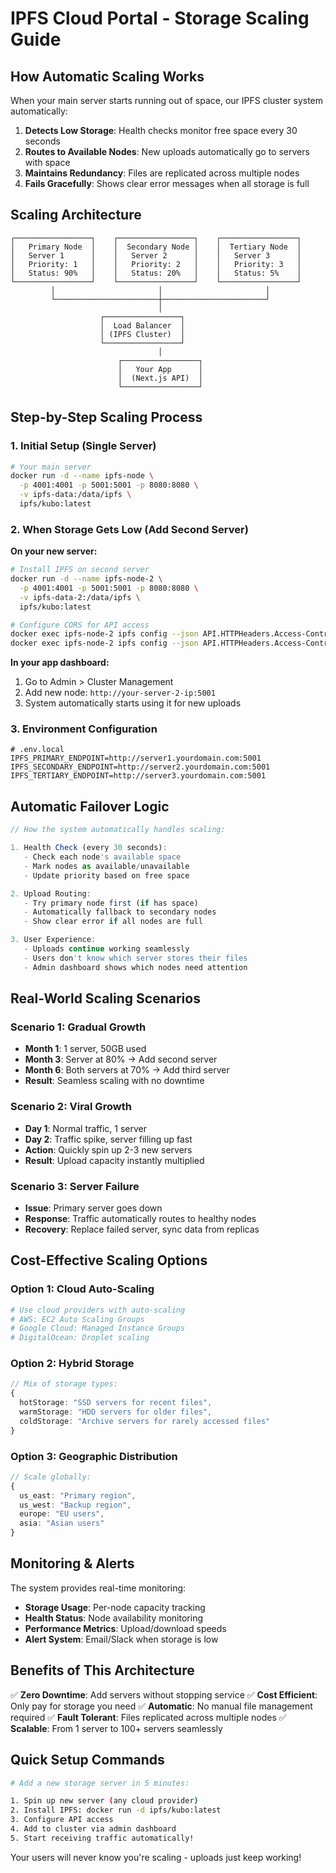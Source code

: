 # IPFS Cloud Portal - Storage Scaling Guide

## How Automatic Scaling Works

When your main server starts running out of space, our IPFS cluster system automatically:

1. **Detects Low Storage**: Health checks monitor free space every 30 seconds
2. **Routes to Available Nodes**: New uploads automatically go to servers with space
3. **Maintains Redundancy**: Files are replicated across multiple nodes
4. **Fails Gracefully**: Shows clear error messages when all storage is full

## Scaling Architecture

```
┌─────────────────┐    ┌─────────────────┐    ┌─────────────────┐
│   Primary Node  │    │  Secondary Node │    │  Tertiary Node  │
│   Server 1      │    │   Server 2      │    │   Server 3      │
│   Priority: 1   │    │   Priority: 2   │    │   Priority: 3   │
│   Status: 90%   │    │   Status: 20%   │    │   Status: 5%    │
└─────────────────┘    └─────────────────┘    └─────────────────┘
         │                       │                       │
         └───────────────────────┼───────────────────────┘
                                 │
                    ┌─────────────────┐
                    │  Load Balancer  │
                    │ (IPFS Cluster)  │
                    └─────────────────┘
                                 │
                        ┌─────────────────┐
                        │   Your App      │
                        │  (Next.js API)  │
                        └─────────────────┘
```

## Step-by-Step Scaling Process

### 1. Initial Setup (Single Server)
```bash
# Your main server
docker run -d --name ipfs-node \
  -p 4001:4001 -p 5001:5001 -p 8080:8080 \
  -v ipfs-data:/data/ipfs \
  ipfs/kubo:latest
```

### 2. When Storage Gets Low (Add Second Server)

**On your new server:**
```bash
# Install IPFS on second server
docker run -d --name ipfs-node-2 \
  -p 4001:4001 -p 5001:5001 -p 8080:8080 \
  -v ipfs-data-2:/data/ipfs \
  ipfs/kubo:latest

# Configure CORS for API access
docker exec ipfs-node-2 ipfs config --json API.HTTPHeaders.Access-Control-Allow-Origin '["*"]'
docker exec ipfs-node-2 ipfs config --json API.HTTPHeaders.Access-Control-Allow-Methods '["PUT", "POST"]'
```

**In your app dashboard:**
1. Go to Admin > Cluster Management
2. Add new node: `http://your-server-2-ip:5001`
3. System automatically starts using it for new uploads

### 3. Environment Configuration
```env
# .env.local
IPFS_PRIMARY_ENDPOINT=http://server1.yourdomain.com:5001
IPFS_SECONDARY_ENDPOINT=http://server2.yourdomain.com:5001
IPFS_TERTIARY_ENDPOINT=http://server3.yourdomain.com:5001
```

## Automatic Failover Logic

```typescript
// How the system automatically handles scaling:

1. Health Check (every 30 seconds):
   - Check each node's available space
   - Mark nodes as available/unavailable
   - Update priority based on free space

2. Upload Routing:
   - Try primary node first (if has space)
   - Automatically fallback to secondary nodes
   - Show clear error if all nodes are full

3. User Experience:
   - Uploads continue working seamlessly
   - Users don't know which server stores their files
   - Admin dashboard shows which nodes need attention
```

## Real-World Scaling Scenarios

### Scenario 1: Gradual Growth
- **Month 1**: 1 server, 50GB used
- **Month 3**: Server at 80% → Add second server
- **Month 6**: Both servers at 70% → Add third server
- **Result**: Seamless scaling with no downtime

### Scenario 2: Viral Growth
- **Day 1**: Normal traffic, 1 server
- **Day 2**: Traffic spike, server filling up fast
- **Action**: Quickly spin up 2-3 new servers
- **Result**: Upload capacity instantly multiplied

### Scenario 3: Server Failure
- **Issue**: Primary server goes down
- **Response**: Traffic automatically routes to healthy nodes
- **Recovery**: Replace failed server, sync data from replicas

## Cost-Effective Scaling Options

### Option 1: Cloud Auto-Scaling
```bash
# Use cloud providers with auto-scaling
# AWS: EC2 Auto Scaling Groups
# Google Cloud: Managed Instance Groups
# DigitalOcean: Droplet scaling
```

### Option 2: Hybrid Storage
```typescript
// Mix of storage types:
{
  hotStorage: "SSD servers for recent files",
  warmStorage: "HDD servers for older files", 
  coldStorage: "Archive servers for rarely accessed files"
}
```

### Option 3: Geographic Distribution
```typescript
// Scale globally:
{
  us_east: "Primary region",
  us_west: "Backup region",
  europe: "EU users",
  asia: "Asian users"
}
```

## Monitoring & Alerts

The system provides real-time monitoring:

- **Storage Usage**: Per-node capacity tracking
- **Health Status**: Node availability monitoring  
- **Performance Metrics**: Upload/download speeds
- **Alert System**: Email/Slack when storage is low

## Benefits of This Architecture

✅ **Zero Downtime**: Add servers without stopping service
✅ **Cost Efficient**: Only pay for storage you need
✅ **Automatic**: No manual file management required
✅ **Fault Tolerant**: Files replicated across multiple nodes
✅ **Scalable**: From 1 server to 100+ servers seamlessly

## Quick Setup Commands

```bash
# Add a new storage server in 5 minutes:

1. Spin up new server (any cloud provider)
2. Install IPFS: docker run -d ipfs/kubo:latest
3. Configure API access
4. Add to cluster via admin dashboard
5. Start receiving traffic automatically!
```

Your users will never know you're scaling - uploads just keep working!